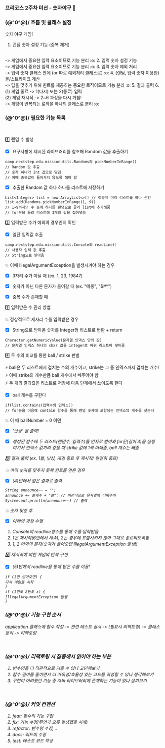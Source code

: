 ### 프리코스 2주차 미션 - 숫자야구 🤹‍

### \(@^0^@)/ 흐름 및 클래스 설정
숫자 야구 게임!
1. 랜덤 숫자 설정 기능 (중복 제거)
<br>
-> 게임에서 중요한 입력 요소이므로 기능 분리 :o:
2. 입력 숫자 설정 기능
<br>
-> 게임에서 중요한 입력 요소이므로 기능 분리 :o:
3. 입력 숫자 예외 처리
<br>
-> 입력 숫자 클래스 안에 (or 따로 예외처리 클래스로) :o:
4. (랜덤, 입력 숫자 이용한) 볼/스트라이크 계산
<br>
-> 답을 맞추기 위해 힌트를 제공하는 중요한 로직이므로 기능 분리 :o:
5. 결과 출력
6. (1) 게임 종료 -> 1(다시) 또는 2(종료) 입력
   <br> (2) 게임 재시작 -> 2~6 과정을 다시 거침!
<br>
-> 게임이 반복되는 로직을 하나의 클래스로 분리 :o:

<br>

### \(@^0^@)/ 필요한 기능 목록

<br>

1️⃣ 랜덤 수 발생
<br>
- [x] 요구사항에 제시된 라이브러리를 참조해 Random 값을 추출하기
```(java)
camp.nextstep.edu.missionutils.Randoms의 pickNumberInRange() 
// Random 값 추출
// 숫자 하나가 int 값으로 담김
// 이때 중복값이 들어가지 않도록 해야 함
```

- [x] 추출한 Random 값 하나 하나를 리스트에 저장하기
```(java)
List<Integer> list = new ArrayList<>() // 이렇게 미리 리스트를 하나 선언
list.add(Randoms.pickNumberInRange(1, 9))
// 1~9까지의 수 중에 하나를 랜덤으로 골라 list에 추가해줌
// for문을 돌려 리스트에 3개의 값을 집어넣음
```

2️⃣ 입력받은 수가 예외의 경우인지 확인
- [x] 일단 입력값 추출
```(java)
camp.nextstep.edu.missionutils.Console의 readLine()
// 사용자 입력 값 추출
// String으로 받아옴
```
:collision: 이때 IllegalArgumentException을 발생시켜야 하는 경우
- [x] 3자리 수가 아닐 때
  (ex. 1, 23, 19847)
- [x] 숫자가 아닌 다른 문자가 들어갈 때
  (ex. "메롱", "$#*")
- [x] 중복 수가 존재할 때
  
  
3️⃣ 입력받은 수 관리 방법
<br>

:collision: 정상적으로 세자리 수를 입력받은 경우
- [x] String으로 받아온 숫자를 Integer형 리스트로 변환 + return
```(java)
Character.getNumericValue(문자열.인덱스 안의 값) 
// 문자열 인덱스 하나의 char 값을 integer로 바꿔 리스트에 넣어줌  
```

4️⃣ 두 수의 비교를 통한 ball / strike 판별
<br>

:zap: ball은 두 리스트에서 겹치는 수의 개수이고, strike는 그 중 인덱스까지 겹치는 개수!
<br>
:zap: 이때 strike의 개수만큼 ball 개수에서 빼주어야 함
<br>
:zap: 두 개의 결과값은 리스트로 저장해 다음 단계에서 쓰이도록 한다
<br>
- [x] ball 개수를 구한다
```(java)
if(list.contains(입력수의 인덱스))
// for문을 이용해 contain 함수를 통해 랜덤 숫자에 포함되는 인덱스의 개수를 찾는다   
```
:collision: 이 때 ballNumber = 0 이면
- [x] <em>'낫싱'<em> 을 출력!

- [x] 생성된 함수에 두 리스트(랜덤수, 입력수)를 인자로 받아와 for문(길이 3)을 실행
<br> 여기서 인덱스 값끼리 같을 때 strike 값에 1씩 더해줌, ball 개수는 빼줌

5️⃣ 결과 출력 (ex. 1볼, 낫싱, 게임 종료 후 재시작/ 완전히 종료)
<br>

:collision: 아직 숫자를 맞추지 못해 힌트를 얻은 경우

- [x] (4)번에서 얻은 결과로 출력
```(java)
String announce~~ = "";
announce += 볼개수 + "볼"; // 이런식으로 문자열에 더해주어
System.out.println(announce~~) // 출력
```

:collision: 숫자 맞춘 후
<br>
- [x] 아래의 과정 수행
1. Console의 readline함수를 통해 수를 입력받음
2. 1은 재시작(6번에서 계속), 2는 경우에 포함시키지 않아 그대로 종료되도록함
3. 1, 2 이외의 문자/숫자가 들어오면 IllegalArgumentException 발생!!

6️⃣ 재시작에 의한 게임의 반복 구현
<br>
- [x] (5)번에서 readline을 통해 받은 수를 이용!
```(java)
if (1번 받아오면) {
다시 게임을 시작
} 
if (1번도 2번도 x) {
IllegalArgumentException 발생
}
```

### \(@^0^@)/ 기능 구현 순서
application 클래스에 함수 작성 -> 관련 테스트 실시 -> (필요시 리팩토링) -> 클래스 분리 -> 리팩토링

<br>

### \(@^0^@)/ 리팩토링 시 집중해서 읽어야 하는 부분
1. 변수명을 더 직관적으로 지을 수 있나 고민해보기
2. 함수 길이를 줄이면서 더 가독성/효율성 있는 코드를 작성할 수 있나 생각해보기
3. 구현이 어려웠던 기능 중 자바 라이브러리에 존재하는 기능이 있나 살펴보기

<br>

### \(@^0^@)/ 커밋 컨벤션
1. feat: 함수의 기능 구현
2. fix: 기능 수정(무언가 오류 발생했을 시에)
3. refactor: 변수명 수정, ..
4. docs: 리드미 수정
5. test: 테스트 코드 작성
